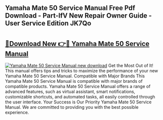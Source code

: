 ## Yamaha Mate 50 Service Manual Free Pdf Download - Part-lfV New Repair Owner Guide - User Service Edition JK7Qo

# <h2><a href="http://bc89933.oget.top/?id=Yamaha+Mate+50+Service+Manual">🔗Download New 👉🔴 Yamaha Mate 50 Service Manual</a></h2>

[![Yamaha Mate 50 Service Manual new download](https://i.imgur.com/5g1atiW.png)](http://bc89933.oget.top/?id=Yamaha+Mate+50+Service+Manual)
Get the Most Out of It! This manual offers tips and tricks to maximize the performance of your new Yamaha Mate 50 Service Manual. Compatible with Major Brands This Yamaha Mate 50 Service Manual is compatible with major brands of compatible products. Yamaha Mate 50 Service Manual offers a range of advanced features, such as virtual assistant, smart notifications, customizable shortcuts, and automated tasks, all easily controlled through the user interface. Your Success is Our Priority Yamaha Mate 50 Service Manual. We are committed to providing you with the best possible experience.
